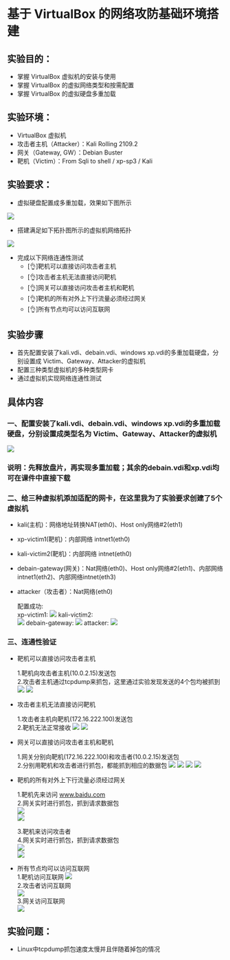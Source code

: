 # 基于 VirtualBox 的网络攻防基础环境搭建
## 实验目的：
- 掌握 VirtualBox 虚拟机的安装与使用
- 掌握 VirtualBox 的虚拟网络类型和按需配置
- 掌握 VirtualBox 的虚拟硬盘多重加载
  
## 实验环境：
- VirtualBox 虚拟机
- 攻击者主机（Attacker）：Kali Rolling 2109.2
- 网关（Gateway, GW）：Debian Buster
- 靶机（Victim）：From Sqli to shell / xp-sp3 / Kali

## 实验要求：
- 虚拟硬盘配置成多重加载，效果如下图所示

![](实验要求1.png)

- 搭建满足如下拓扑图所示的虚拟机网络拓扑

![](实验要求2.png)

- 完成以下网络连通性测试
  - [👌]靶机可以直接访问攻击者主机
  - [👌]攻击者主机无法直接访问靶机
  - [👌]网关可以直接访问攻击者主机和靶机
  - [👌]靶机的所有对外上下行流量必须经过网关
  - [👌]所有节点均可以访问互联网

## 实验步骤
- 首先配置安装了kali.vdi、debain.vdi、windows xp.vdi的多重加载硬盘，分别设置成  Victim、Gateway、Attacker的虚拟机
- 配置三种类型虚拟机的多种类型网卡
- 通过虚拟机实现网络连通性测试

## 具体内容

### 一、配置安装了kali.vdi、debain.vdi、windows xp.vdi的多重加载硬盘，分别设置成类型名为  Victim、Gateway、Attacker的虚拟机

![](多重加载.png)

### 说明：先释放盘片，再实现多重加载；其余的debain.vdi和xp.vdi均可在课件中直接下载

### 二、给三种虚拟机添加适配的网卡，在这里我为了实验要求创建了5个虚拟机
- kali(主机)：网络地址转换NAT(eth0)、Host only网络#2(eth1)
- xp-victim1(靶机)：内部网络 intnet1(eth0)
- kali-victim2(靶机)：内部网络 intnet(eth0)
- debain-gateway(网关)：Nat网络(eth0)、Host only网络#2(eth1)、内部网络intnet1(eth2)、内部网络intnet(eth3)
- attacker（攻击者）：Nat网络(eth0)  

   配置成功:  
      xp-victim1:
     ![](victim1.png)
      kali-victim2:  
     ![](victim2.png)
      debain-gateway:
     ![](gateway.png)
      attacker:
     ![](attacker.png) 

### 三、连通性验证

- 靶机可以直接访问攻击者主机

  1.靶机向攻击者主机(10.0.2.15)发送包  
  2.攻击者主机通过tcpdump来抓包，这里通过实验发现发送的4个包均被抓到  
  ![](靶机访问攻击者1.png)
  ![](靶机访问攻击者2.png)

- 攻击者主机无法直接访问靶机 

  1.攻击者主机向靶机(172.16.222.100)发送包  
  2.靶机无法正常接收
  ![](攻击者访问靶机1.png)
  ![](攻击者访问靶机2.png) 

- 网关可以直接访问攻击者主机和靶机

  1.网关分别向靶机(172.16.222.100)和攻击者(10.0.2.15)发送包  
  2.分别用靶机和攻击者进行抓包，都能抓到相应的数据包
  ![](网关访问靶机1.png)
  ![](网关访问靶机2.png)
  ![](网关访问攻击者1.png)
  ![](网关访问攻击者2.png)
      
- 靶机的所有对外上下行流量必须经过网关

  1.靶机先来访问 www.baidu.com  
  2.网关实时进行抓包，抓到请求数据包  
  ![](靶机包通过网关1.png)  
  ![](靶机包通过网关2.png)  

  3.靶机来访问攻击者  
  4.网关实时进行抓包，抓到请求数据包  
  ![](靶机包通过网关3.png)  
  ![](靶机包通过网关4.png)  

- 所有节点均可以访问互联网  
  1.靶机访问互联网
  ![](靶机访问互联网.png)  
  2.攻击者访问互联网  
  ![](攻击者访问互联网.png)  
  3.网关访问互联网  
  ![](网关访问互联网.png)

## 实验问题：
- Linux中tcpdump抓包速度太慢并且伴随着掉包的情况